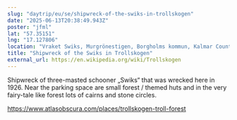 ```yaml
---
slug: "daytrip/eu/se/shipwreck-of-the-swiks-in-trollskogen"
date: "2025-06-13T20:38:49.943Z"
poster: "jfml"
lat: "57.35151"
lng: "17.127806"
location: "Vraket Swiks, Murgrönestigen, Borgholms kommun, Kalmar County, Sweden"
title: "Shipwreck of the Swiks in Trollskogen"
external_url: https://en.wikipedia.org/wiki/Trollskogen
---
```

Shipwreck of three-masted schooner „Swiks“ that was wrecked here in 1926. Near the parking space are small forest / themed huts and in the very fairy-tale like forest lots of cairns and stone circles.

https://www.atlasobscura.com/places/trollskogen-troll-forest
